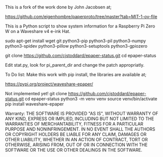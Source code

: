 
This is a fork of the work done by John Jacobsen at;

https://github.com/eigenhombre/paperproto/tree/master?tab=MIT-1-ov-file

This is a Python script to show system information for a Raspberry Pi Zero W on a Waveshare v4 e-ink Hat.


sudo apt-get install wget git python3-pip python3-pil python3-numpy python3-spidev python3-pillow python3-setuptools python3-gpiozero

git clone https://github.com/cjstoddard/epaper-status.git
cd epaper-status

Edit stat.py, look for pi_parent_dir and change the patch appropriatly. 

To Do list:
Make this work with pip install, the libraries are available at;

https://pypi.org/project/waveshare-epaper/

Not implemented yet!
git clone https://github.com/cjstoddard/epaper-status.git
cd epaper-status
python3 -m venv venv
source venv/bin/activate
pip install waveshare-epaper


Warranty:
THE SOFTWARE IS PROVIDED "AS IS", WITHOUT WARRANTY OF ANY KIND, EXPRESS OR
IMPLIED, INCLUDING BUT NOT LIMITED TO THE WARRANTIES OF MERCHANTABILITY,
FITNESS FOR A PARTICULAR PURPOSE AND NONINFRINGEMENT. IN NO EVENT SHALL THE
AUTHORS OR COPYRIGHT HOLDERS BE LIABLE FOR ANY CLAIM, DAMAGES OR OTHER
LIABILITY, WHETHER IN AN ACTION OF CONTRACT, TORT OR OTHERWISE, ARISING FROM,
OUT OF OR IN CONNECTION WITH THE SOFTWARE OR THE USE OR OTHER DEALINGS IN THE
SOFTWARE.